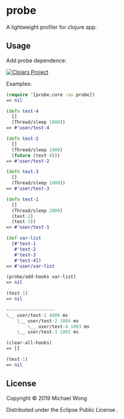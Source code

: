 # probe

A lightweight profiler for clojure app.


## Usage

Add probe dependence:

[![Clojars Project](https://img.shields.io/clojars/v/probe.svg)](https://clojars.org/defclass/probe)

Examples:

```clojure
(require '[probe.core :as probe])
=> nil

(defn test-4
  []
  (Thread/sleep 1000))
=> #'user/test-4

(defn test-2
  []
  (Thread/sleep 1000)
  (future (test-4)))
=> #'user/test-2

(defn test-3
  []
  (Thread/sleep 1000))
=> #'user/test-3

(defn test-1
  []
  (Thread/sleep 2000)
  (test-2)
  (test-3))
=> #'user/test-1

(def var-list
  [#'test-1
   #'test-2
   #'test-3
   #'test-4])
=> #'user/var-list

(probe/add-hooks var-list)
=> nil

(test-1)
=> nil

------------------
\__ user/test-1 4009 ms
    \__ user/test-2 1004 ms
        \__ user/test-4 1003 ms
    \__ user/test-3 1002 ms

(clear-all-hooks)
=> []

(test-1)
=> nil

```

## License

Copyright © 2019 Michael Wong

Distributed under the Eclipse Public License .
